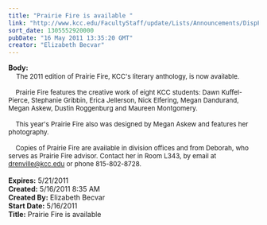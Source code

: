 ```yaml
---
title: "Prairie Fire is available "
link: "http://www.kcc.edu/FacultyStaff/update/Lists/Announcements/DispForm.aspx?ID=307"
sort_date: 1305552920000
pubDate: "16 May 2011 13:35:20 GMT"
creator: "Elizabeth Becvar"
---
```


<div><b>Body:</b> <div class=ExternalClass205EE3197836417693479033F94D35BB><div>    <font size=2>The 2011 edition of Prairie Fire, KCC's literary anthology, is now available. </font></div><font size=2>
<div><br>    Prairie Fire features the creative work of eight KCC students: Dawn Kuffel-Pierce, Stephanie Gribbin, Erica Jellerson, Nick Elfering, Megan Dandurand, Megan Askew, Dustin Roggenburg and Maureen Montgomery. </div>
<div><br>    This year's Prairie Fire also was designed by Megan Askew and features her photography. </div>
<div><br>    Copies of Prairie Fire are available in division offices and from Deborah, who serves as Prairie Fire advisor. Contact her in Room L343, by email at </font><a href="mailto:drenville@kcc.edu"><font size=2>drenville@kcc.edu</font></a><font size=2> or phone 815-802-8728. </font></div>
<div><font size=2></font> </div></div></div>
<div><b>Expires:</b> 5/21/2011</div>
<div><b>Created:</b> 5/16/2011 8:35 AM</div>
<div><b>Created By:</b> Elizabeth Becvar</div>
<div><b>Start Date:</b> 5/16/2011</div>
<div><b>Title:</b> Prairie Fire is available </div>
